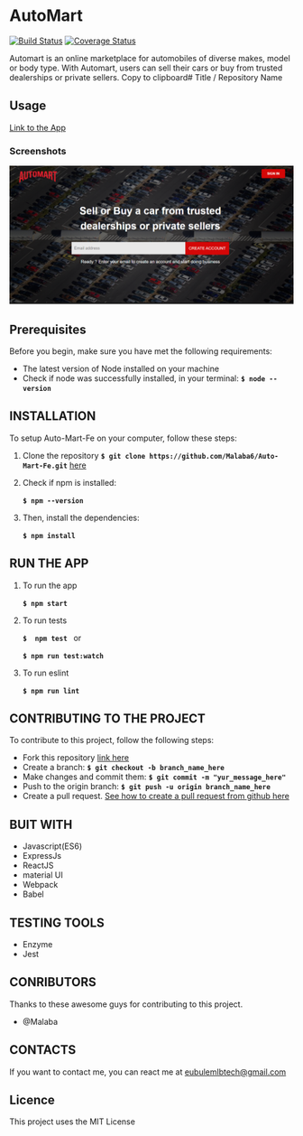# AutoMart
[![Build Status](https://travis-ci.org/Malaba6/Auto-Mart-Fe.svg?branch=develop)](https://travis-ci.org/Malaba6/Auto-Mart-Fe)
[![Coverage Status](https://coveralls.io/repos/github/Malaba6/Auto-Mart-Fe/badge.svg?branch=develop)](https://coveralls.io/github/Malaba6/Auto-Mart-Fe?branch=develop)

Automart is an online marketplace for automobiles of diverse makes, model or body type. With Automart, users can sell their cars or buy from trusted dealerships or private sellers.
Copy to clipboard# Title / Repository Name

## Usage
[Link to the App](https://auto-mart-fe.herokuapp.com/)
### Screenshots
![screenshot](src/assets/images/screenshot.png?raw=true "Automart")

## Prerequisites
Before you begin, make sure you have met the following requirements:
- The latest version of Node installed on your machine
- Check if node was successfully installed, in your terminal:
**`$ node --version`**

## INSTALLATION
To setup Auto-Mart-Fe on your computer, follow these steps:
1. Clone the repository
**`$ git clone https://github.com/Malaba6/Auto-Mart-Fe.git`** [here](https://github.com/Malaba6/Auto-Mart-Fe)
2. Check if npm is installed:

    **`$ npm --version`**
3. Then, install the dependencies:

    **`$ npm install`**

## RUN THE APP
1. To run the app

    **`$ npm start `**

2. To run tests

    **`$  npm test `** or

    **`$ npm run test:watch `**

3. To run eslint

    **`$ npm run lint `**

## CONTRIBUTING TO THE PROJECT
To contribute to this project, follow the following steps:

- Fork this repository [link here](https://github.com/Malaba6/Auto-Mart-Fe)
- Create a branch: **`$ git checkout -b branch_name_here`**
- Make changes and commit them: **`$ git commit -m "yur_message_here"`**
- Push to the origin branch: **`$ git push -u origin branch_name_here`**
- Create a pull request. [See how to create a pull request from github here](https://help.github.com/en/github/collaborating-with-issues-and-pull-requests/creating-a-pull-request)

## BUIT WITH

 * Javascript(ES6)
 * ExpressJs
 * ReactJS
 * material UI
 * Webpack
 * Babel

## TESTING TOOLS

 * Enzyme
 * Jest

## CONRIBUTORS
Thanks to these awesome guys for contributing to this project.
- @Malaba

## CONTACTS
If you want to contact me, you can react me at eubulemlbtech@gmail.com

## Licence
This project uses the MIT License

